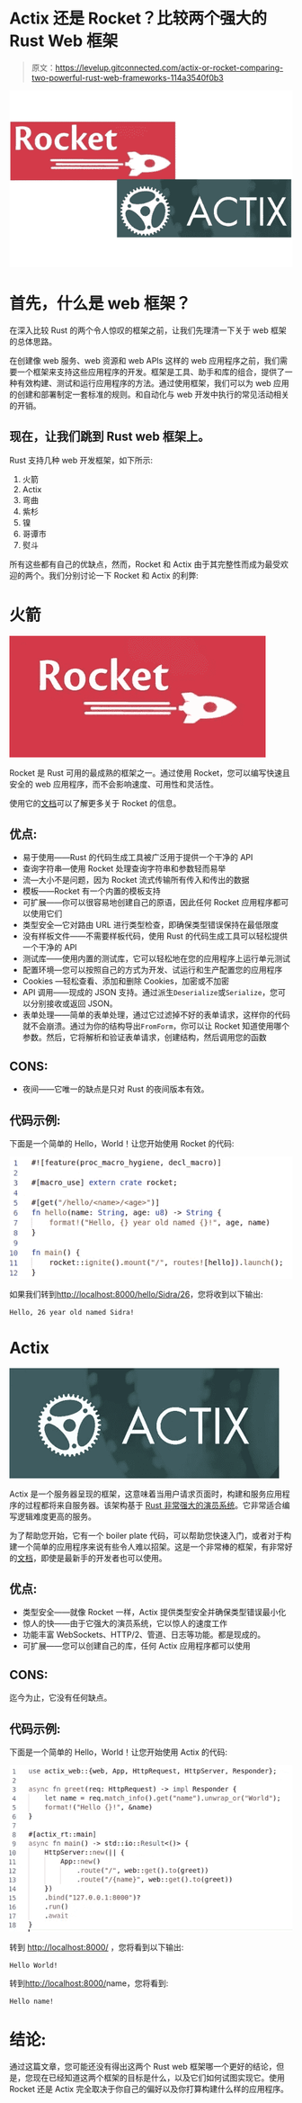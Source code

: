 # Actix 还是 Rocket？比较两个强大的 Rust Web 框架

> 原文：<https://levelup.gitconnected.com/actix-or-rocket-comparing-two-powerful-rust-web-frameworks-114a3540f0b3>

![](img/9536b84ea54e5e984c19d48545ee1a02.png)

# 首先，什么是 web 框架？

在深入比较 Rust 的两个令人惊叹的框架之前，让我们先理清一下关于 web 框架的总体思路。

在创建像 web 服务、web 资源和 web APIs 这样的 web 应用程序之前，我们需要一个框架来支持这些应用程序的开发。框架是工具、助手和库的组合，提供了一种有效构建、测试和运行应用程序的方法。通过使用框架，我们可以为 web 应用的创建和部署制定一套标准的规则。和自动化与 web 开发中执行的常见活动相关的开销。

## 现在，让我们跳到 Rust web 框架上。

Rust 支持几种 web 开发框架，如下所示:

1.  火箭
2.  Actix
3.  弯曲
4.  紫杉
5.  镍
6.  哥谭市
7.  熨斗

所有这些都有自己的优缺点，然而，Rocket 和 Actix 由于其完整性而成为最受欢迎的两个。我们分别讨论一下 Rocket 和 Actix 的利弊:

# 火箭

![](img/71cebdbfa4c9905e0ccb8f0106da7b25.png)

Rocket 是 Rust 可用的最成熟的框架之一。通过使用 Rocket，您可以编写快速且安全的 web 应用程序，而不会影响速度、可用性和灵活性。

使用它的[文档](https://rocket.rs/v0.4/guide/)可以了解更多关于 Rocket 的信息。

## **优点:**

*   易于使用——Rust 的代码生成工具被广泛用于提供一个干净的 API
*   查询字符串—使用 Rocket 处理查询字符串和参数轻而易举
*   流—大小不是问题，因为 Rocket 流式传输所有传入和传出的数据
*   模板——Rocket 有一个内置的模板支持
*   可扩展——你可以很容易地创建自己的原语，因此任何 Rocket 应用程序都可以使用它们
*   类型安全—它对路由 URL 进行类型检查，即确保类型错误保持在最低限度
*   没有样板文件——不需要样板代码，使用 Rust 的代码生成工具可以轻松提供一个干净的 API
*   测试库——使用内置的测试库，它可以轻松地在您的应用程序上运行单元测试
*   配置环境—您可以按照自己的方式为开发、试运行和生产配置您的应用程序
*   Cookies —轻松查看、添加和删除 Cookies，加密或不加密
*   API 调用——现成的 JSON 支持。通过派生`Deserialize`或`Serialize`，您可以分别接收或返回 JSON。
*   表单处理——简单的表单处理，通过它过滤掉不好的表单请求，这样你的代码就不会崩溃。通过为你的结构导出`FromForm`，你可以让 Rocket 知道使用哪个参数。然后，它将解析和验证表单请求，创建结构，然后调用您的函数

## CONS:

*   夜间——它唯一的缺点是只对 Rust 的夜间版本有效。

## 代码示例:

下面是一个简单的 Hello，World！让您开始使用 Rocket 的代码:

![](img/702c2bb2980f78f00f7f521e0ae16f18.png)

如果我们转到[http://localhost:8000/hello/Sidra/26](http://localhost:8000/hello/Sidra/26)，您将收到以下输出:

```
Hello, 26 year old named Sidra!
```

# Actix

![](img/3b952ff47b5b2566aba32c140dad9d21.png)

Actix 是一个服务器呈现的框架，这意味着当用户请求页面时，构建和服务应用程序的过程都将来自服务器。该架构基于 [Rust 非常强大的演员系统](https://docs.rs/axiom/0.2.1/axiom/#:~:text=Getting%20Started,actors%20for%20all%20processing%20activities.&text=An%20actor%20can%20be%20interacted,process%20a%20message%20only%20once.)。它非常适合编写逻辑难度更高的服务。

为了帮助您开始，它有一个 boiler plate 代码，可以帮助您快速入门，或者对于构建一个简单的应用程序来说有些令人难以招架。这是一个非常棒的框架，有非常好的[文档](https://actix.rs/docs/)，即使是最新手的开发者也可以使用。

## 优点:

*   类型安全——就像 Rocket 一样，Actix 提供类型安全并确保类型错误最小化
*   惊人的快——由于它强大的演员系统，它以惊人的速度工作
*   功能丰富 WebSockets、HTTP/2、管道、日志等功能。都是现成的。
*   可扩展——您可以创建自己的库，任何 Actix 应用程序都可以使用

## CONS:

迄今为止，它没有任何缺点。

## 代码示例:

下面是一个简单的 Hello，World！让您开始使用 Actix 的代码:

![](img/87a0df3606d06f0de9e51a5c2f139470.png)

转到 [http://localhost:8000/](http://localhost:8000/) ，您将看到以下输出:

```
Hello World!
```

转到[http://localhost:8000/](http://localhost:8000/)name，您将看到:

```
Hello name!
```

# 结论:

通过这篇文章，您可能还没有得出这两个 Rust web 框架哪一个更好的结论，但是，您现在已经知道这两个框架的目标是什么，以及它们如何试图实现它。使用 Rocket 还是 Actix 完全取决于你自己的偏好以及你打算构建什么样的应用程序。